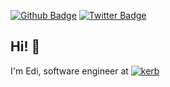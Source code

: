[![Github Badge](https://img.shields.io/badge/-Github-000?style=flat-square&logo=Github&logoColor=white&link=https://github.com/de3)](https://github.com/de3)
[![Twitter Badge](https://img.shields.io/badge/-Twitter-1ca0f1?style=flat-square&labelColor=1ca0f1&logo=twitter&logoColor=white&link=https://twitter.com/arg_d3)](https://twitter.com/arg_d3)

## Hi! 👋

I'm Edi, software engineer at [![kerb](https://avatars2.githubusercontent.com/u/33044657?s=30&v=4)](https://github.com/kerb-technologies)


